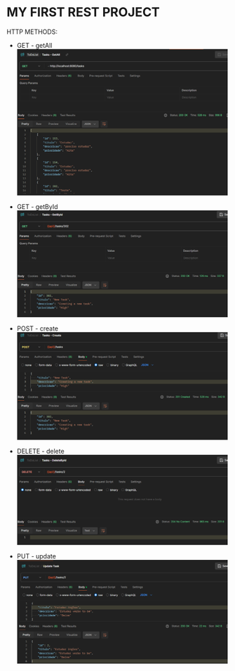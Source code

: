 # MY FIRST REST PROJECT 

HTTP METHODS:

- GET - getAll
![img_4.png](img_4.png)
- GET - getById
![img_3.png](img_3.png)
- POST - create
![img_2.png](img_2.png)
- DELETE - delete 
![img_1.png](img_1.png)

- PUT - update
![img.png](img.png)
